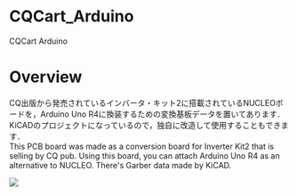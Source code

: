 # CQCart_Arduino
CQCart Arduino

# Overview
CQ出版から発売されているインバータ・キット2に搭載されているNUCLEOボードを，Arduino Uno R4に換装するための変換基板データを置いてあります．  
KiCADのプロジェクトになっているので，独自に改造して使用することもできます．  
This PCB board was made as a conversion board for Inverter Kit2 that is selling by CQ pub. Using this board, you can attach Arduino Uno R4 as an alternative to NUCLEO. There's Garber data made by KiCAD.

![](Arduino_board.jpg)
